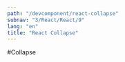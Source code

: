 ```yaml
---
path: "/devcomponent/react-collapse"
subnav: "3/React/React/9"
lang: "en"
title: "React Collapse"
---
```


#Collapse

<reactcollapse1 />